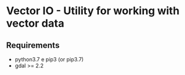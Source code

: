 # Vector IO - Utility for working with vector data


## Requirements
- python3.7 e pip3 (or pip3.7)
- gdal >= 2.2
